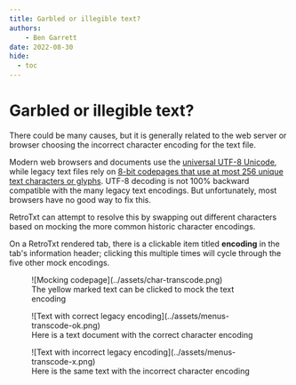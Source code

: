 ```yaml
---
title: Garbled or illegible text?
authors:
    - Ben Garrett
date: 2022-08-30
hide:
  - toc
---
```

# Garbled or illegible text?

There could be many causes, but it is generally related to the web server or browser choosing the incorrect character encoding for the text file.

Modern web browsers and documents use the [universal UTF-8 Unicode](https://home.unicode.org/), while legacy text files rely on [8-bit codepages that use at most 256 unique text characters or glyphs](https://www.ibm.com/docs/en/informix-servers/14.10?topic=locale-code-sets-character-data). UTF-8 decoding is not 100% backward compatible with the many legacy text encodings. But unfortunately, most browsers have no good way to fix this.

RetroTxt can attempt to resolve this by swapping out different characters based on mocking the more common historic character encodings.

On a RetroTxt rendered tab, there is a clickable item titled __encoding__ in the tab's information header; clicking this multiple times will cycle through the five other mock encodings.

<figure markdown>
![Mocking codepage](../assets/char-transcode.png)
  <figcaption>The yellow marked text can be clicked to mock the text encoding</figcaption>
</figure>

<figure markdown>
![Text with correct legacy encoding](../assets/menus-transcode-ok.png)
  <figcaption>Here is a text document with the correct character encoding</figcaption>
</figure>

<figure markdown>
![Text with incorrect legacy encoding](../assets/menus-transcode-x.png)
  <figcaption>Here is the same text with the incorrect character encoding</figcaption>
</figure>
